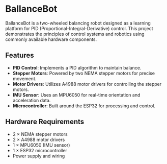 # BallanceBot

BallanceBot is a two-wheeled balancing robot designed as a learning platform for PID (Proportional-Integral-Derivative) control. This project demonstrates the principles of control systems and robotics using commonly available hardware components.

## Features

- **PID Control**: Implements a PID algorithm to maintain balance.
- **Stepper Motors**: Powered by two NEMA stepper motors for precise movement.
- **Motor Drivers**: Utilizes A4988 motor drivers for controlling the stepper motors.
- **IMU Sensor**: Uses an MPU6050 for real-time orientation and acceleration data.
- **Microcontroller**: Built around the ESP32 for processing and control.

## Hardware Requirements

- 2 × NEMA stepper motors
- 2 × A4988 motor drivers
- 1 × MPU6050 (IMU sensor)
- 1 × ESP32 microcontroller
- Power supply and wiring